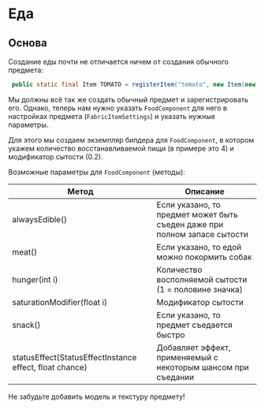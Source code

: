 # Еда

## Основа

Создание еды почти не отличается ничем от создания обычного предмета:

```java
 public static final Item TOMATO = registerItem("tomato", new Item(new FabricItemSettings().food(new FoodComponent.Builder().hunger(4).saturationModifier(0.2F).build())));
```

Мы должны всё так же создать обычный предмет и зарегистрировать его. Однако, теперь нам нужно указать `FoodComponent` для него в настройках предмета (`FabricItemSettings`) и указать нужные параметры.

Для этого мы создаем экземпляр билдера для `FoodComponent`, в котором укажем количество восстанавливаемой пищи (в примере это 4) и модификатор сытости (0.2).

Возможные параметры для `FoodComponent` (методы):

| Метод                                                   | Описание                                                                  |
|---------------------------------------------------------|---------------------------------------------------------------------------|
| alwaysEdible()                                          | Если указано, то предмет может быть съеден даже при полном запасе сытости |
| meat()                                                  | Если указано, то едой можно покормить собак                               |
| hunger(int i)                                           | Количество восполняемой сытости (1 = половине значка)                     |
| saturationModifier(float i)                             | Модификатор сытости                                                       |
| snack()                                                 | Если указано, то предмет съедается быстро                                 |
| statusEffect(StatusEffectInstance effect, float chance) | Добавляет эффект, применяемый с некоторым шансом при съедании             |

Не забудьте добавить модель и текстуру предмету!